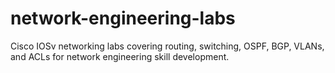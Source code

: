 # network-engineering-labs
Cisco IOSv networking labs covering routing, switching, OSPF, BGP, VLANs, and ACLs for network engineering skill development.
